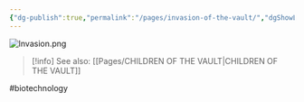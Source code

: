 ```yaml
---
{"dg-publish":true,"permalink":"/pages/invasion-of-the-vault/","dgShowLocalGraph":true}
---
```



![Invasion.png](/img/user/Assets/Invasion.png)

>[!info] See also:
>[[Pages/CHILDREN OF THE VAULT\|CHILDREN OF THE VAULT]]

#biotechnology 